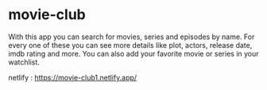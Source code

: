 # movie-club

With this app you can search for movies, series and episodes by name. 
For every one of these you can see more details like plot, actors, 
release date, imdb rating and more. 
You can also add your favorite movie or series in your watchlist.

netlify : https://movie-club1.netlify.app/
